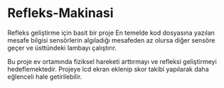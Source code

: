 # Refleks-Makinasi
Refleks geliştirme için basit bir proje
En temelde kod dosyasına yazılan mesafe bilgisi sensörlerin algıladığı mesafeden az olursa diğer sensöre geçer ve üsttündeki lambayı çalıştırır. 

Bu proje ev ortamında fiziksel hareketi arttırmayı ve refleksi geliştirmeyi hedeflemektedir. Projeye lcd ekran eklenip skor takibi yapılarak daha eğlenceli hale getirilebilir.
